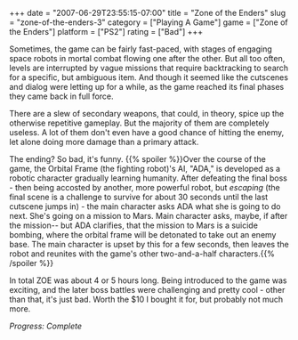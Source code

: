 +++
date = "2007-06-29T23:55:15-07:00"
title = "Zone of the Enders"
slug = "zone-of-the-enders-3"
category = ["Playing A Game"]
game = ["Zone of the Enders"]
platform = ["PS2"]
rating = ["Bad"]
+++

Sometimes, the game can be fairly fast-paced, with stages of engaging space robots in mortal combat flowing one after the other.  But all too often, levels are interrupted by vague missions that require backtracking to search for a specific, but ambiguous item.  And though it seemed like the cutscenes and dialog were letting up for a while, as the game reached its final phases they came back in full force.

There are a slew of secondary weapons, that could, in theory, spice up the otherwise repetitive gameplay.  But the majority of them are completely useless.  A lot of them don't even have a good chance of hitting the enemy, let alone doing more damage than a primary attack.

The ending?  So bad, it's funny.  {{% spoiler %}}Over the course of the game, the Orbital Frame (the fighting robot)'s AI, "ADA," is developed as a robotic character gradually learning humanity.  After defeating the final boss - then being accosted by another, more powerful robot, but <i>escaping</i> (the final scene is a challenge to survive for about 30 seconds until the last cutscene jumps in) - the main character asks ADA what she is going to do next.  She's going on a mission to Mars.  Main character asks, maybe, if after the mission-- but ADA clarifies, that the mission to Mars is a suicide bombing, where the orbital frame will be detonated to take out an enemy base.  The main character is upset by this for a few seconds, then leaves the robot and reunites with the game's other two-and-a-half characters.{{% /spoiler %}}

In total ZOE was about 4 or 5 hours long.  Being introduced to the game was exciting, and the later boss battles were challenging and pretty cool - other than that, it's just bad.  Worth the $10 I bought it for, but probably not much more.

<i>Progress: Complete</i>